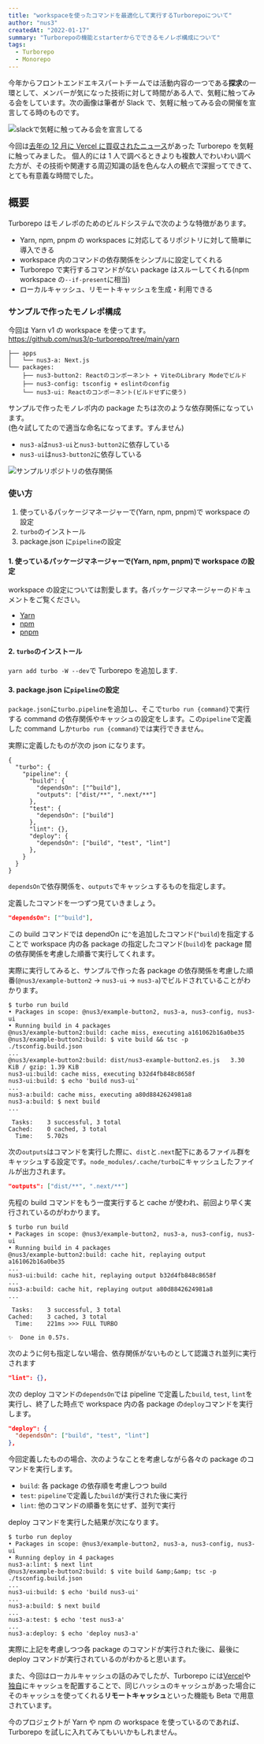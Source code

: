 ```yaml
---
title: "workspaceを使ったコマンドを最適化して実行するTurborepoについて"
author: "nus3"
createdAt: "2022-01-17"
summary: "Turborepoの機能とstarterからでできるモノレポ構成について"
tags:
  - Turborepo
  - Monorepo
---
```


今年からフロントエンドエキスパートチームでは活動内容の一つである**探求**の一環として、メンバーが気になった技術に対して時間がある人で、気軽に触ってみる会をしています。次の画像は筆者が Slack で、気軽に触ってみる会の開催を宣言してる時のものです。

![slackで気軽に触ってみる会を宣言してる](/frontend-expert/image/monorepo-use-turborepo/slack.png)

今回は[去年の 12 月に Vercel に買収されたニュース](https://vercel.com/blog/vercel-acquires-turborepo)があった Turborepo を気軽に触ってみました。
個人的には 1 人で調べるときよりも複数人でわいわい調べた方が、その技術や関連する周辺知識の話を色んな人の観点で深掘ってできて、とても有意義な時間でした。

## 概要

Turborepo はモノレポのためのビルドシステムで次のような特徴があります。

- Yarn, npm, pnpm の workspaces に対応してるリポジトリに対して簡単に導入できる
- workspace 内のコマンドの依存関係をシンプルに設定してくれる
- Turborepo で実行するコマンドがない package はスルーしてくれる(npm workspace の`--if-present`に相当)
- ローカルキャッシュ、リモートキャッシュを生成・利用できる

### サンプルで作ったモノレポ構成

今回は Yarn v1 の workspace を使ってます。  
https://github.com/nus3/p-turborepo/tree/main/yarn

```
├── apps
│   └── nus3-a: Next.js
└── packages:
    ├── nus3-button2: Reactのコンポーネント + ViteのLibrary Modeでビルド
    ├── nus3-config: tsconfig + eslintのconfig
    └── nus3-ui: Reactのコンポーネント(ビルドせずに使う)
```

サンプルで作ったモノレポ内の package たちは次のような依存関係になっています。  
(色々試してたので適当な命名になってます。すんません)

- `nus3-a`は`nus3-ui`と`nus3-button2`に依存している
- `nus3-ui`は`nus3-button2`に依存している

![サンプルリポジトリの依存関係](/frontend-expert/image/monorepo-use-turborepo/dependencies.png)

### 使い方

1. 使っているパッケージマネージャーで(Yarn, npm, pnpm)で workspace の設定
2. `turbo`のインストール
3. package.json に`pipeline`の設定

#### 1. 使っているパッケージマネージャーで(Yarn, npm, pnpm)で workspace の設定

workspace の設定については割愛します。各パッケージマネージャーのドキュメントをご覧ください。

- [Yarn](https://classic.yarnpkg.com/lang/en/docs/workspaces/)
- [npm](https://docs.npmjs.com/cli/v8/using-npm/workspaces)
- [pnpm](https://pnpm.io/workspaces)

#### 2. `turbo`のインストール

`yarn add turbo -W --dev`で Turborepo を追加します.

#### 3. package.json に`pipeline`の設定

`package.json`に`turbo.pipeline`を追加し、そこで`turbo run {command}`で実行する command の依存関係やキャッシュの設定をします。この`pipeline`で定義した command しか`turbo run {command}`では実行できません。

実際に定義したものが次の json になります。

```json: package.json
{
  "turbo": {
    "pipeline": {
      "build": {
        "dependsOn": ["^build"],
        "outputs": ["dist/**", ".next/**"]
      },
      "test": {
        "dependsOn": ["build"]
      },
      "lint": {},
      "deploy": {
        "dependsOn": ["build", "test", "lint"]
      },
    }
  }
}
```

`dependsOn`で依存関係を、`outputs`でキャッシュするものを指定します。

定義したコマンドを一つずつ見ていきましょう。

```json
"dependsOn": ["^build"],
```

この build コマンドでは dependOn に`^`を追加したコマンド(`^build`)を指定することで workspace 内の各 package の指定したコマンド(`build`)を package 間の依存関係を考慮した順番で実行してくれます。

実際に実行してみると、サンプルで作った各 package の依存関係を考慮した順番(`@nus3/example-button2` → `nus3-ui` → `nus3-a`)でビルドされていることがわかります。

```
$ turbo run build
• Packages in scope: @nus3/example-button2, nus3-a, nus3-config, nus3-ui
• Running build in 4 packages
@nus3/example-button2:build: cache miss, executing a161062b16a0be35
@nus3/example-button2:build: $ vite build && tsc -p ./tsconfig.build.json
...
@nus3/example-button2:build: dist/nus3-example-button2.es.js   3.30 KiB / gzip: 1.39 KiB
nus3-ui:build: cache miss, executing b32d4fb848c8658f
nus3-ui:build: $ echo 'build nus3-ui'
...
nus3-a:build: cache miss, executing a80d8842624981a8
nus3-a:build: $ next build
...

 Tasks:    3 successful, 3 total
Cached:    0 cached, 3 total
  Time:    5.702s
```

次の`outputs`はコマンドを実行した際に、`dist`と`.next`配下にあるファイル群をキャッシュする設定です。`node_modules/.cache/turbo`にキャッシュしたファイルが出力されます。

```json
"outputs": ["dist/**", ".next/**"]
```

先程の build コマンドをもう一度実行すると cache が使われ、前回より早く実行されているのがわかります。

```
$ turbo run build
• Packages in scope: @nus3/example-button2, nus3-a, nus3-config, nus3-ui
• Running build in 4 packages
@nus3/example-button2:build: cache hit, replaying output a161062b16a0be35
...
nus3-ui:build: cache hit, replaying output b32d4fb848c8658f
...
nus3-a:build: cache hit, replaying output a80d8842624981a8
...

 Tasks:    3 successful, 3 total
Cached:    3 cached, 3 total
  Time:    221ms >>> FULL TURBO

✨  Done in 0.57s.

```

次のように何も指定しない場合、依存関係がないものとして認識され並列に実行されます

```json
"lint": {},
```

次の deploy コマンドの`dependsOn`では pipeline で定義した`build`, `test`, `lint`を実行し、終了した時点で workspace 内の各 package の`deploy`コマンドを実行します。

```json
"deploy": {
  "dependsOn": ["build", "test", "lint"]
},
```

今回定義したものの場合、次のようなことを考慮しながら各々の package のコマンドを実行します。

- `build`: 各 package の依存順を考慮しつつ build
- `test`: `pipeline`で定義した`build`が実行された後に実行
- `lint`: 他のコマンドの順番を気にせず、並列で実行

deploy コマンドを実行した結果が次になります。

```
$ turbo run deploy
• Packages in scope: @nus3/example-button2, nus3-a, nus3-config, nus3-ui
• Running deploy in 4 packages
nus3-a:lint: $ next lint
@nus3/example-button2:build: $ vite build &amp;&amp; tsc -p ./tsconfig.build.json
...
nus3-ui:build: $ echo 'build nus3-ui'
...
nus3-a:build: $ next build
...
nus3-a:test: $ echo 'test nus3-a'
...
nus3-a:deploy: $ echo 'deploy nus3-a'
```

実際に上記を考慮しつつ各 package のコマンドが実行された後に、最後に deploy コマンドが実行されているのがわかると思います。

また、今回はローカルキャッシュの話のみでしたが、Turborepo には[Vercel](https://turborepo.org/docs/features/remote-caching#vercel)や[独自](https://turborepo.org/docs/features/remote-caching#custom-remote-caches)にキャッシュを配置することで、同じハッシュのキャッシュがあった場合にそのキャッシュを使ってくれる**リモートキャッシュ**といった機能も Beta で用意されています。

今のプロジェクトが Yarn や npm の workspace を使っているのであれば、Turborepo を試しに入れてみてもいいかもしれません。
